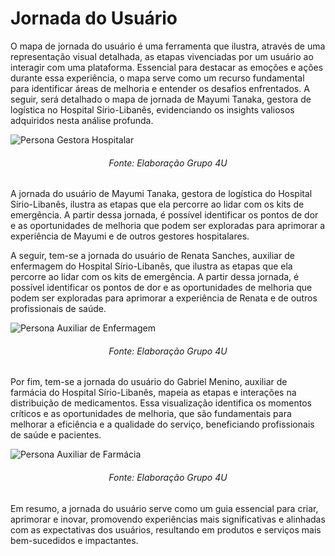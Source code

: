 # Jornada do Usuário

O mapa de jornada do usuário é uma ferramenta que ilustra, através de uma representação visual detalhada, as etapas vivenciadas por um usuário ao interagir com uma plataforma. Essencial para destacar as emoções e ações durante essa experiência, o mapa serve como um recurso fundamental para identificar áreas de melhoria e entender os desafios enfrentados. A seguir, será detalhado o mapa de jornada de Mayumi Tanaka, gestora de logística no Hospital Sírio-Libanês, evidenciando os insights valiosos adquiridos nesta análise profunda.

![Persona Gestora Hospitalar](/img/jornada-usuario-mayumi.png)
<h6 align="center"> Fonte: Elaboração Grupo 4U </h6>

A jornada do usuário de Mayumi Tanaka, gestora de logística do Hospital Sírio-Libanês, ilustra as etapas que ela percorre ao lidar com os kits de emergência. A partir dessa jornada, é possível identificar os pontos de dor e as oportunidades de melhoria que podem ser exploradas para aprimorar a experiência de Mayumi e de outros gestores hospitalares.

A seguir, tem-se a jornada do usuário de Renata Sanches, auxiliar de enfermagem do Hospital Sírio-Libanês, que ilustra as etapas que ela percorre ao lidar com os kits de emergência. A partir dessa jornada, é possível identificar os pontos de dor e as oportunidades de melhoria que podem ser exploradas para aprimorar a experiência de Renata e de outros profissionais de saúde.

![Persona Auxiliar de Enfermagem](/img/jornada-usuario-renata.png)
<h6 align="center"> Fonte: Elaboração Grupo 4U </h6>

Por fim, tem-se a jornada do usuário do Gabriel Menino, auxiliar de farmácia do Hospital Sírio-Libanês, mapeia as etapas e interações na distribuição de medicamentos. Essa visualização identifica os momentos críticos e as oportunidades de melhoria, que são fundamentais para melhorar a eficiência e a qualidade do serviço, beneficiando profissionais de saúde e pacientes.

![Persona Auxiliar de Farmácia](/img/jornada-usuario-menino.png)
<h6 align="center"> Fonte: Elaboração Grupo 4U </h6>

Em resumo, a jornada do usuário serve como um guia essencial para criar, aprimorar e inovar, promovendo experiências mais significativas e alinhadas com as expectativas dos usuários, resultando em produtos e serviços mais bem-sucedidos e impactantes.